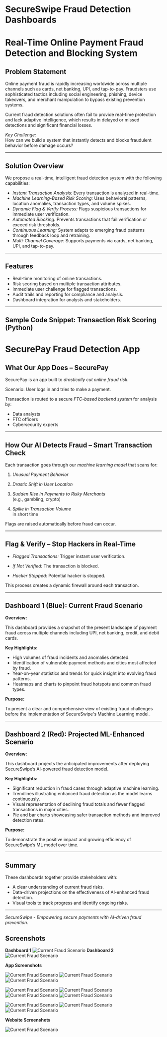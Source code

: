 
# SecureSwipe Fraud Detection Dashboards

# Real-Time Online Payment Fraud Detection and Blocking System

## Problem Statement

Online payment fraud is rapidly increasing worldwide across multiple channels such as cards, net banking, UPI, and tap-to-pay. Fraudsters use sophisticated tactics including social engineering, phishing, device takeovers, and merchant manipulation to bypass existing prevention systems.

Current fraud detection solutions often fail to provide real-time protection and lack adaptive intelligence, which results in delayed or missed detections and significant financial losses.

*Key Challenge:*  
How can we build a system that instantly detects and blocks fraudulent behavior before damage occurs?

---

## Solution Overview

We propose a real-time, intelligent fraud detection system with the following capabilities:

- *Instant Transaction Analysis:* Every transaction is analyzed in real-time.
- *Machine Learning-Based Risk Scoring:* Uses behavioral patterns, location anomalies, transaction types, and volume spikes.
- *Dynamic Flag & Verify Process:* Flags suspicious transactions for immediate user verification.
- *Automated Blocking:* Prevents transactions that fail verification or exceed risk thresholds.
- *Continuous Learning:* System adapts to emerging fraud patterns through feedback loop and retraining.
- *Multi-Channel Coverage:* Supports payments via cards, net banking, UPI, and tap-to-pay.

---

## Features

- Real-time monitoring of online transactions.
- Risk scoring based on multiple transaction attributes.
- Immediate user challenge for flagged transactions.
- Audit trails and reporting for compliance and analysis.
- Dashboard integration for analysts and stakeholders.

---

## Sample Code Snippet: Transaction Risk Scoring (Python)


# SecurePay Fraud Detection App

## What Our App Does – SecurePay

SecurePay is an app built to *drastically cut online fraud risk*.

Scenario: User logs in and tries to make a payment.

Transaction is routed to a secure *FTC-based backend system* for analysis by:
- Data analysts
- FTC officers
- Cybersecurity experts

---

## How Our AI Detects Fraud – Smart Transaction Check

Each transaction goes through our *machine learning model* that scans for:

1. *Unusual Payment Behavior*

2. *Drastic Shift in User Location*

3. *Sudden Rise in Payments to Risky Merchants*  
   (e.g., gambling, crypto)

4. *Spike in Transaction Volume*  
   in short time

Flags are raised automatically before fraud can occur.

---

## Flag & Verify – Stop Hackers in Real-Time

- *Flagged Transactions:* Trigger instant user verification.

- *If Not Verified:* The transaction is blocked.

- *Hacker Stopped:* Potential hacker is stopped.

This process creates a dynamic firewall around each transaction.


---

## Dashboard 1 (Blue): Current Fraud Scenario

**Overview:**

This dashboard provides a snapshot of the present landscape of payment fraud across multiple channels including UPI, net banking, credit, and debit cards.

**Key Highlights:**

- High volumes of fraud incidents and anomalies detected.
- Identification of vulnerable payment methods and cities most affected by fraud.
- Year-on-year statistics and trends for quick insight into evolving fraud patterns.
- Heatmaps and charts to pinpoint fraud hotspots and common fraud types.

**Purpose:**

To present a clear and comprehensive view of existing fraud challenges before the implementation of SecureSwipe's Machine Learning model.

---

## Dashboard 2 (Red): Projected ML-Enhanced Scenario

**Overview:**

This dashboard projects the anticipated improvements after deploying SecureSwipe’s AI-powered fraud detection model.

**Key Highlights:**

- Significant reduction in fraud cases through adaptive machine learning.
- Trendlines illustrating enhanced fraud detection as the model learns continuously.
- Visual representation of declining fraud totals and fewer flagged transactions in major cities.
- Pie and bar charts showcasing safer transaction methods and improved detection rates.

**Purpose:**

To demonstrate the positive impact and growing efficiency of SecureSwipe’s ML model over time.

---

## Summary

These dashboards together provide stakeholders with:

- A clear understanding of current fraud risks.
- Data-driven projections on the effectiveness of AI-enhanced fraud detection.
- Visual tools to track progress and identify ongoing risks.

---

*SecureSwipe - Empowering secure payments with AI-driven fraud prevention.*

## Screenshots


**Dashboard 1**
![Current Fraud Scenario](s1.jpg)
**Dashboard 2**
![Current Fraud Scenario](s2.jpg)

**App Screenshots**


![Current Fraud Scenario](Screenshot_20250808_090149.png)
![Current Fraud Scenario](Screenshot_20250808_090557.png)
![Current Fraud Scenario](Screenshot_20250808_090712.png)


![Current Fraud Scenario](Screenshot_20250808_090730.png)
![Current Fraud Scenario](Screenshot_20250808_090759.png)
![Current Fraud Scenario](Screenshot_20250808_090829.png)
![Current Fraud Scenario](Screenshot_20250808_090918.png)

![Current Fraud Scenario](Screenshot_20250808_090811.png)
![Current Fraud Scenario](Screenshot_20250808_090849.png)
![Current Fraud Scenario](Screenshot_20250808_090912.png)

**Website Screenshots**

![Current Fraud Scenario](Screenshot_20250808_090811.png)













